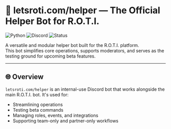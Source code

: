 # 🤖 letsroti.com/helper — The Official Helper Bot for R.O.T.I.

![Python](https://img.shields.io/badge/Python-3.10+-blue?logo=python)
![Discord](https://img.shields.io/badge/Discord-Bot-7289DA?logo=discord)
![Status](https://img.shields.io/badge/Status-Private_Internal-yellow)

A versatile and modular helper bot built for the R.O.T.I. platform.  
This bot simplifies core operations, supports moderators, and serves as the testing ground for upcoming beta features.

---

## 🌐 Overview

`letsroti.com/helper` is an internal-use Discord bot that works alongside the main R.O.T.I. bot. It's used for:

- Streamlining operations
- Testing beta commands
- Managing roles, events, and integrations
- Supporting team-only and partner-only workflows

